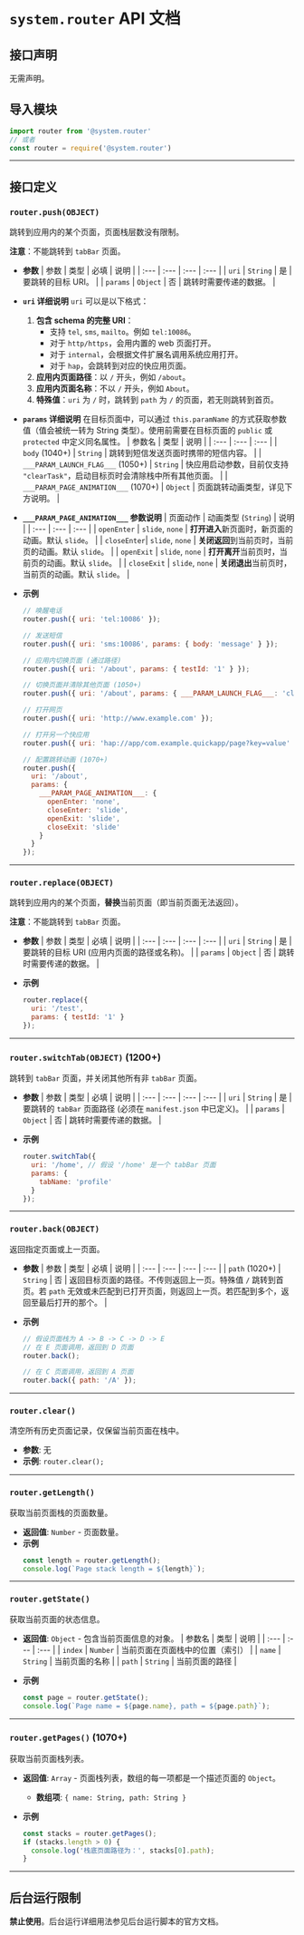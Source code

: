 
# `system.router` API 文档

## 接口声明
无需声明。

## 导入模块
```javascript
import router from '@system.router'
// 或者
const router = require('@system.router')
```

---

## 接口定义

### `router.push(OBJECT)`
跳转到应用内的某个页面，页面栈层数没有限制。

**注意**：不能跳转到 `tabBar` 页面。

- **参数**
    | 参数 | 类型 | 必填 | 说明 |
    | :--- | :--- | :--- | :--- |
    | `uri` | `String` | 是 | 要跳转的目标 URI。 |
    | `params` | `Object` | 否 | 跳转时需要传递的数据。 |

- **`uri` 详细说明**
    `uri` 可以是以下格式：
    1.  **包含 schema 的完整 URI**：
        -   支持 `tel`, `sms`, `mailto`。例如 `tel:10086`。
        -   对于 `http/https`，会用内置的 web 页面打开。
        -   对于 `internal`，会根据文件扩展名调用系统应用打开。
        -   对于 `hap`，会跳转到对应的快应用页面。
    2.  **应用内页面路径**：以 `/` 开头，例如 `/about`。
    3.  **应用内页面名称**：不以 `/` 开头，例如 `About`。
    4.  **特殊值**：`uri` 为 `/` 时，跳转到 `path` 为 `/` 的页面，若无则跳转到首页。

- **`params` 详细说明**
    在目标页面中，可以通过 `this.paramName` 的方式获取参数值（值会被统一转为 String 类型）。使用前需要在目标页面的 `public` 或 `protected` 中定义同名属性。
    | 参数名 | 类型 | 说明 |
    | :--- | :--- | :--- |
    | `body` (1040+) | `String` | 跳转到短信发送页面时携带的短信内容。 |
    | `___PARAM_LAUNCH_FLAG___` (1050+) | `String` | 快应用启动参数，目前仅支持 `"clearTask"`，启动目标页时会清除栈中所有其他页面。 |
    | `___PARAM_PAGE_ANIMATION___` (1070+) | `Object` | 页面跳转动画类型，详见下方说明。 |

- **`___PARAM_PAGE_ANIMATION___` 参数说明**
    | 页面动作 | 动画类型 (`String`) | 说明 |
    | :--- | :--- | :--- |
    | `openEnter` | `slide`, `none` | **打开进入**新页面时，新页面的动画。默认 `slide`。 |
    | `closeEnter`| `slide`, `none` | **关闭返回**到当前页时，当前页的动画。默认 `slide`。 |
    | `openExit` | `slide`, `none` | **打开离开**当前页时，当前页的动画。默认 `slide`。 |
    | `closeExit` | `slide`, `none` | **关闭退出**当前页时，当前页的动画。默认 `slide`。 |

- **示例**
    ```javascript
    // 唤醒电话
    router.push({ uri: 'tel:10086' });

    // 发送短信
    router.push({ uri: 'sms:10086', params: { body: 'message' } });

    // 应用内切换页面 (通过路径)
    router.push({ uri: '/about', params: { testId: '1' } });

    // 切换页面并清除其他页面 (1050+)
    router.push({ uri: '/about', params: { ___PARAM_LAUNCH_FLAG___: 'clearTask' } });

    // 打开网页
    router.push({ uri: 'http://www.example.com' });

    // 打开另一个快应用
    router.push({ uri: 'hap://app/com.example.quickapp/page?key=value' });

    // 配置跳转动画 (1070+)
    router.push({
      uri: '/about',
      params: {
        ___PARAM_PAGE_ANIMATION___: {
          openEnter: 'none',
          closeEnter: 'slide',
          openExit: 'slide',
          closeExit: 'slide'
        }
      }
    });
    ```

---

### `router.replace(OBJECT)`
跳转到应用内的某个页面，**替换**当前页面（即当前页面无法返回）。

**注意**：不能跳转到 `tabBar` 页面。

- **参数**
    | 参数 | 类型 | 必填 | 说明 |
    | :--- | :--- | :--- | :--- |
    | `uri` | `String` | 是 | 要跳转的目标 URI (应用内页面的路径或名称)。 |
    | `params` | `Object` | 否 | 跳转时需要传递的数据。 |

- **示例**
    ```javascript
    router.replace({
      uri: '/test',
      params: { testId: '1' }
    });
    ```

---

### `router.switchTab(OBJECT)` (1200+)
跳转到 `tabBar` 页面，并关闭其他所有非 `tabBar` 页面。

- **参数**
    | 参数 | 类型 | 必填 | 说明 |
    | :--- | :--- | :--- | :--- |
    | `uri` | `String` | 是 | 要跳转的 `tabBar` 页面路径 (必须在 `manifest.json` 中已定义)。 |
    | `params` | `Object` | 否 | 跳转时需要传递的数据。 |

- **示例**
    ```javascript
    router.switchTab({
      uri: '/home', // 假设 '/home' 是一个 tabBar 页面
      params: {
        tabName: 'profile'
      }
    });
    ```

---

### `router.back(OBJECT)`
返回指定页面或上一页面。

- **参数**
    | 参数 | 类型 | 必填 | 说明 |
    | :--- | :--- | :--- | :--- |
    | `path` (1020+) | `String` | 否 | 返回目标页面的路径。不传则返回上一页。特殊值 `/` 跳转到首页。若 `path` 无效或未匹配到已打开页面，则返回上一页。若匹配到多个，返回至最后打开的那个。 |

- **示例**
    ```javascript
    // 假设页面栈为 A -> B -> C -> D -> E
    // 在 E 页面调用，返回到 D 页面
    router.back();

    // 在 C 页面调用，返回到 A 页面
    router.back({ path: '/A' });
    ```

---

### `router.clear()`
清空所有历史页面记录，仅保留当前页面在栈中。

- **参数**: 无
- **示例**: `router.clear();`

---

### `router.getLength()`
获取当前页面栈的页面数量。

- **返回值**: `Number` - 页面数量。
- **示例**
    ```javascript
    const length = router.getLength();
    console.log(`Page stack length = ${length}`);
    ```

---

### `router.getState()`
获取当前页面的状态信息。

- **返回值**: `Object` - 包含当前页面信息的对象。
    | 参数名 | 类型 | 说明 |
    | :--- | :--- | :--- |
    | `index` | `Number` | 当前页面在页面栈中的位置（索引） |
    | `name` | `String` | 当前页面的名称 |
    | `path` | `String` | 当前页面的路径 |

- **示例**
    ```javascript
    const page = router.getState();
    console.log(`Page name = ${page.name}, path = ${page.path}`);
    ```

---

### `router.getPages()` (1070+)
获取当前页面栈列表。

- **返回值**: `Array` - 页面栈列表，数组的每一项都是一个描述页面的 `Object`。
    - **数组项**: `{ name: String, path: String }`

- **示例**
    ```javascript
    const stacks = router.getPages();
    if (stacks.length > 0) {
      console.log('栈底页面路径为：', stacks[0].path);
    }
    ```

---

## 后台运行限制
**禁止使用**。后台运行详细用法参见后台运行脚本的官方文档。
